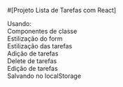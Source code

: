 #[Projeto Lista de Tarefas com React]

Usando:</br>
Componentes de classe</br>
Estilização do form</br>
Estilização das tarefas</br>
Adição de tarefas</br>
Delete de tarefas</br>
Edição de tarefas</br>
Salvando no localStorage</br>

